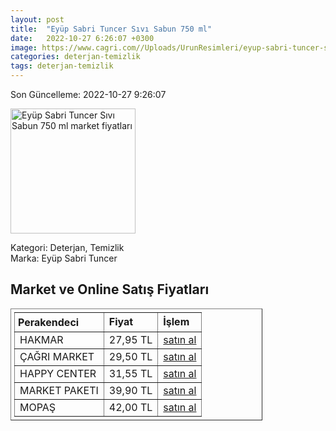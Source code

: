 ```yaml
---
layout: post
title:  "Eyüp Sabri Tuncer Sıvı Sabun 750 ml"
date:   2022-10-27 6:26:07 +0300
image: https://www.cagri.com//Uploads/UrunResimleri/eyup-sabri-tuncer-sivi-sabun-750-ml-46ea.jpg
categories: deterjan-temizlik
tags: deterjan-temizlik
---
```


Son Güncelleme: 2022-10-27 9:26:07

<img src="https://www.cagri.com//Uploads/UrunResimleri/eyup-sabri-tuncer-sivi-sabun-750-ml-46ea.jpg" width="200" alt="Eyüp Sabri Tuncer Sıvı Sabun 750 ml market fiyatları" />

Kategori: Deterjan, Temizlik
<br />
Marka: Eyüp Sabri Tuncer

<h2>Market ve Online Satış Fiyatları</h2>

<table border="1" style="padding: 5px;width:80%;">
  <tr>
    <td style="padding: 5px;"><strong>Perakendeci</strong></td>
    <td><strong>Fiyat</strong></td>
    <td><strong>İşlem</strong></td>
  </tr>
  <tr>
              <td title="Hakmar">HAKMAR</td>
              <td>27,95 TL</td>
              <td><a title="Hakmar" target="_blank" href="https://www.hakmarexpress.com.tr/urun/kisisel-bakim-eyup-sabri-tuncer-dogal-zeytinyagli-sivi-sabun-750-ml">satın al</a></td>
            </tr><tr>
              <td title="Çağrı Market">ÇAĞRI MARKET</td>
              <td>29,50 TL</td>
              <td><a title="Çağrı Market" target="_blank" href="https://www.cagri.com/eyup-sabri-tuncer-sivi-sabun-750-ml">satın al</a></td>
            </tr><tr>
              <td title="Happy Center">HAPPY CENTER</td>
              <td>31,55 TL</td>
              <td><a title="Happy Center" target="_blank" href="https://www.happycenter.com.tr/E_sabri_Tuncer_Sivi_Sab_750_Ml_Dogal_Z_yagli">satın al</a></td>
            </tr><tr>
              <td title="Market Paketi">MARKET PAKETI</td>
              <td>39,90 TL</td>
              <td><a title="Market Paketi" target="_blank" href="https://www.marketpaketi.com.tr/eyup-sabri-tuncer-dogal-zeytinyagli-sivi-sabun-750-ml-p-539648">satın al</a></td>
            </tr><tr>
              <td title="Mopaş">MOPAŞ</td>
              <td>42,00 TL</td>
              <td><a title="Mopaş" target="_blank" href="https://www.mopas.com.tr/eyup-sabri-tuncer-zeytinyagli-sivi-sabun-750-ml/p/772581">satın al</a></td>
            </tr>
</table>
